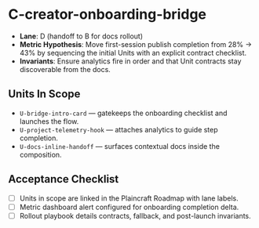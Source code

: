 # C-creator-onboarding-bridge

- **Lane**: D (handoff to B for docs rollout)
- **Metric Hypothesis**: Move first-session publish completion from 28% → 43% by sequencing the initial Units with an explicit contract checklist.
- **Invariants**: Ensure analytics fire in order and that Unit contracts stay discoverable from the docs.

## Units In Scope

- `U-bridge-intro-card` — gatekeeps the onboarding checklist and launches the flow.
- `U-project-telemetry-hook` — attaches analytics to guide step completion.
- `U-docs-inline-handoff` — surfaces contextual docs inside the composition.

## Acceptance Checklist

- [ ] Units in scope are linked in the Plaincraft Roadmap with lane labels.
- [ ] Metric dashboard alert configured for onboarding completion delta.
- [ ] Rollout playbook details contracts, fallback, and post-launch invariants.
